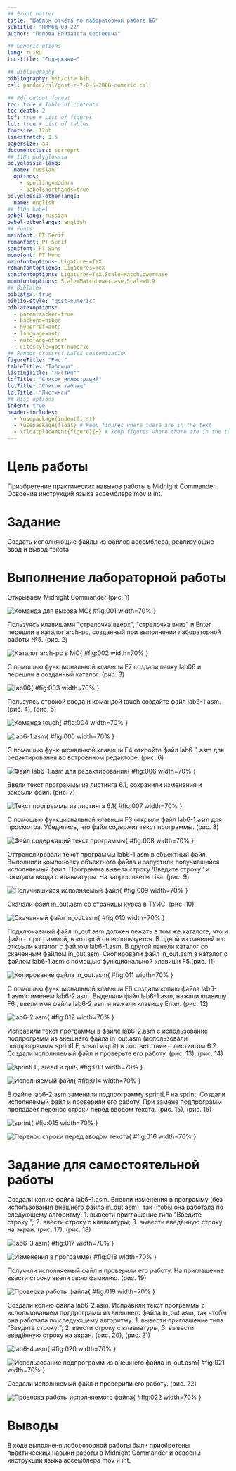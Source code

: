```yaml
---
## Front matter
title: "Шаблон отчёта по лабораторной работе №6"
subtitle: "НММбд-03-22"
author: "Попова Елизавета Сергеевна"

## Generic otions
lang: ru-RU
toc-title: "Содержание"

## Bibliography
bibliography: bib/cite.bib
csl: pandoc/csl/gost-r-7-0-5-2008-numeric.csl

## Pdf output format
toc: true # Table of contents
toc-depth: 2
lof: true # List of figures
lot: true # List of tables
fontsize: 12pt
linestretch: 1.5
papersize: a4
documentclass: scrreprt
## I18n polyglossia
polyglossia-lang:
  name: russian
  options:
	- spelling=modern
	- babelshorthands=true
polyglossia-otherlangs:
  name: english
## I18n babel
babel-lang: russian
babel-otherlangs: english
## Fonts
mainfont: PT Serif
romanfont: PT Serif
sansfont: PT Sans
monofont: PT Mono
mainfontoptions: Ligatures=TeX
romanfontoptions: Ligatures=TeX
sansfontoptions: Ligatures=TeX,Scale=MatchLowercase
monofontoptions: Scale=MatchLowercase,Scale=0.9
## Biblatex
biblatex: true
biblio-style: "gost-numeric"
biblatexoptions:
  - parentracker=true
  - backend=biber
  - hyperref=auto
  - language=auto
  - autolang=other*
  - citestyle=gost-numeric
## Pandoc-crossref LaTeX customization
figureTitle: "Рис."
tableTitle: "Таблица"
listingTitle: "Листинг"
lofTitle: "Список иллюстраций"
lotTitle: "Список таблиц"
lolTitle: "Листинги"
## Misc options
indent: true
header-includes:
  - \usepackage{indentfirst}
  - \usepackage{float} # keep figures where there are in the text
  - \floatplacement{figure}{H} # keep figures where there are in the text
---
```


# Цель работы

Приобретение практических навыков работы в Midnight Commander. Освоение
инструкций языка ассемблера mov и int.

# Задание

Создать исполняющие файлы из файлов ассемблера, реализующие ввод и
вывод текста.

# Выполнение лабораторной работы

Открываем Midnight Commander (рис. 1)

![Команда для вызова MC](image/1.png){ #fig:001 width=70% }

Пользуясь клавишами "стрелочка вверх", "стрелочка вниз" и Enter перешли в каталог arch-pc, созданный
при выполнении лабораторной работы №5. (рис. 2)

![Каталог arch-pc в MC](image/2.png){ #fig:002 width=70% }

С помощью функциональной клавиши F7 создали папку lab06 и перешли в
созданный каталог. (рис. 3)

![lab06](image/3.png){ #fig:003 width=70% }

Пользуясь строкой ввода и командой touch создайте файл lab6-1.asm. (рис. 4),
(рис. 5)

![Команда touch](image/4.png){ #fig:004 width=70% }

![lab6-1.asm](image/5.png){ #fig:005 width=70% }

С помощью функциональной клавиши F4 откройте файл lab6-1.asm для редактирования во встроенном редакторе. (рис. 6)

![Файл lab6-1.asm для редактирования](image/6.png){ #fig:006 width=70% }

Ввели текст программы из листинга 6.1, сохранили изменения и закрыли файл.
(рис. 7)

![Текст программы из листинга 6.1](image/7.png){ #fig:007 width=70% }

С помощью функциональной клавиши F3 открыли файл lab6-1.asm для просмотра. Убедились, что файл содержит текст программы. (рис. 8)

![Файл содержащий текст программы](image/8.png){ #fig:008 width=70% }

Оттранслировали текст программы lab6-1.asm в объектный файл. Выполнили
компоновку объектного файла и запустили получившийся исполняемый файл.
Программа вывела строку ‘Введите строку:’ и ожидала ввода с клавиатуры. На
запрос ввели Lisa. (рис. 9)

![Получившийся исполняемый файл](image/9.png){ #fig:009 width=70% }

Скачали файл in_out.asm со страницы курса в ТУИС. (рис. 10)

![Скачанный файл in_out.asm](image/10.png){ #fig:010 width=70% }

Подключаемый файл in_out.asm должен лежать в том же каталоге, что и файл с
программой, в которой он используется. В одной из панелей mc открыли каталог
с файлом lab6-1.asm. В другой панели каталог со скаченным файлом in_out.asm.
Скопировали файл in_out.asm в каталог с файлом lab6-1.asm с помощью функциональной клавиши F5.(рис. 11)

![Копирование файла in_out.asm](image/11.png){ #fig:011 width=70% }

С помощью функциональной клавиши F6 создали копию файла lab6- 1.asm с
именем lab6-2.asm. Выделили файл lab6-1.asm, нажали клавишу F6 , ввели имя
файла lab6-2.asm и нажали клавишу Enter. (рис. 12)

![lab6-2.asm](image/12.png){ #fig:012 width=70% }

Исправили текст программы в файле lab6-2.asm с использование подпрограмм
из внешнего файла in_out.asm (использовали подпрограммы sprintLF, sread и
quit) в соответствии с листингом 6.2. Создали исполняемый файл и проверьте
его работу. (рис. 13), (рис. 14)

![sprintLF, sread и quit](image/13.png){ #fig:013 width=70% }

![Исполняемый файл](image/14.png){ #fig:014 width=70% }

В файле lab6-2.asm заменили подпрограмму sprintLF на sprint. Создали исполняемый файл и проверили его работу. При замене подпрограмм пропадает
перенос строки перед вводом текста. (рис. 15), (рис. 16)

![sprint](image/15.png){ #fig:015 width=70% }

![Перенос строки перед вводом текста](image/16.png){ #fig:016 width=70% }

# Задание для самостоятельной работы

Создали копию файла lab6-1.asm. Внесли изменения в программу (без использования внешнего файла in_out.asm), так чтобы она работала по следующему
алгоритму: 1. вывести приглашение типа “Введите строку:”; 2. ввести строку с
клавиатуры; 3. вывести введённую строку на экран.
(рис. 17), (рис. 18)

![lab6-3.asm](image/17.png){ #fig:017 width=70% }

![Изменения в программе](image/18.png){ #fig:018 width=70% }

Получили исполняемый файл и проверили его работу. На приглашение ввести
строку ввели свою фамилию. (рис. 19)

![Проверка работы файла](image/19.png){ #fig:019 width=70% }

Создали копию файла lab6-2.asm. Исправили текст программы с использованием подпрограмм из внешнего файла in_out.asm, так чтобы она работала
по следующему алгоритму: 1. вывести приглашение типа “Введите строку:”; 2.
ввести строку с клавиатуры; 3. вывести введённую строку на экран.
(рис. 20), (рис. 21)

![lab6-4.asm](image/20.png){ #fig:020 width=70% }

![Использование подпрограмм из внешнего файла in_out.asm](image/21.png){ #fig:021 width=70% }

Создали исполняемый файл и проверили его работу. (рис. 22)

![Проверка работы исполняемого файла](image/22.png){ #fig:022 width=70% }

# Выводы

В ходе выполненя лобороторной работы были приобретены практическиы
навыки работы в Midnight Commander и освоены инструкции языка ассемблера
mov и int.


